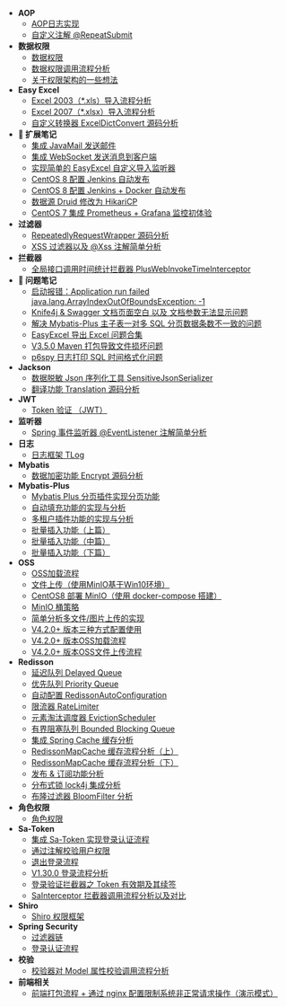 <!-- _sidebar.md -->

- **AOP**
  - [AOP日志实现](/ruoyi-vue-plus/aop/01_aop_log.md)
  - [自定义注解 @RepeatSubmit](/ruoyi-vue-plus/aop/02_@RepeatSubmit.md)
- **数据权限**
  - [数据权限]()
  - [数据权限调用流程分析]()
  - [关于权限架构的一些想法]()
- **Easy Excel**
  - [Excel 2003（*.xls）导入流程分析]()
  - [Excel 2007（*.xlsx）导入流程分析]()
  - [自定义转换器 ExcelDictConvert 源码分析]()
- **📘 扩展笔记**
  - [集成 JavaMail 发送邮件]()
  - [集成 WebSocket 发送消息到客户端]()
  - [实现简单的 EasyExcel 自定义导入监听器]()
  - [CentOS 8 配置 Jenkins 自动发布]()
  - [CentOS 8 配置 Jenkins + Docker 自动发布]()
  - [数据源 Druid 修改为 HikariCP]()
  - [CentOS 7 集成 Prometheus + Grafana 监控初体验]()
- **过滤器**
  - [RepeatedlyRequestWrapper 源码分析]()
  - [XSS 过滤器以及 @Xss 注解简单分析]()
- **拦截器**
  - [全局接口调用时间统计拦截器 PlusWebInvokeTimeInterceptor]()
- **📕 问题笔记**
  - [启动报错：Application run failed java.lang.ArrayIndexOutOfBoundsException: -1]()
  - [Knife4j & Swagger 文档页面空白 以及 文档参数无法显示问题]()
  - [解决 Mybatis-Plus 主子表一对多 SQL 分页数据条数不一致的问题]()
  - [EasyExcel 导出 Excel 问题合集]()
  - [V3.5.0 Maven 打包导致文件损坏问题]()
  - [p6spy 日志打印 SQL 时间格式化问题]()
- **Jackson**
  - [数据脱敏 Json 序列化工具 SensitiveJsonSerializer]()
  - [翻译功能 Translation 源码分析]()
- **JWT**
  - [Token 验证 （JWT）]()
- **监听器**
  - [Spring 事件监听器 @EventListener 注解简单分析]()
- **日志**
  - [日志框架 TLog]()
- **Mybatis**
  - [数据加密功能 Encrypt 源码分析]()
- **Mybatis-Plus**
  - [Mybatis Plus 分页插件实现分页功能]()
  - [自动填充功能的实现与分析]()
  - [多租户插件功能的实现与分析]()
  - [批量插入功能（上篇）]()
  - [批量插入功能（中篇）]()
  - [批量插入功能（下篇）]()
- **OSS**
  - [OSS加载流程]()
  - [文件上传（使用MinIO基于Win10环境）]()
  - [CentOS8 部署 MinIO（使用 docker-compose 搭建）]()
  - [MinIO 桶策略]()
  - [简单分析多文件/图片上传的实现]()
  - [V4.2.0+ 版本三种方式配置使用]()
  - [V4.2.0+ 版本OSS加载流程]()
  - [V4.2.0+ 版本OSS文件上传流程]()
- **Redisson**
  - [延迟队列 Delayed Queue]()
  - [优先队列 Priority Queue]()
  - [自动配置 RedissonAutoConfiguration]()
  - [限流器 RateLimiter]()
  - [元素淘汰调度器 EvictionScheduler]()
  - [有界阻塞队列 Bounded Blocking Queue]()
  - [集成 Spring Cache 缓存分析]()
  - [RedissonMapCache 缓存流程分析（上）]()
  - [RedissonMapCache 缓存流程分析（下）]()
  - [发布 & 订阅功能分析]()
  - [分布式锁 lock4j 集成分析]()
  - [布隆过滤器 BloomFilter 分析]()
- **角色权限**
  - [角色权限]()
- **Sa-Token**
  - [集成 Sa-Token 实现登录认证流程]()
  - [通过注解校验用户权限]()
  - [退出登录流程]()
  - [V1.30.0 登录流程分析]()
  - [登录验证拦截器之 Token 有效期及其续签]()
  - [SaInterceptor 拦截器调用流程分析以及对比]()
- **Shiro**
  - [Shiro 权限框架]()
- **Spring Security**
  - [过滤器链]()
  - [登录认证流程]()
- **校验**
  - [校验器对 Model 属性校验调用流程分析]()
- **前端相关**
  - [前端打包流程 + 通过 nginx 配置限制系统非正常请求操作（演示模式）]()